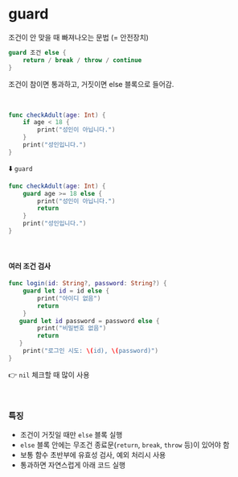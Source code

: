 # guard
조건이 안 맞을 때 빠져나오는 문법 (= 안전장치)
```swift
guard 조건 else {
	return / break / throw / continue
}
```

조건이 참이면 통과하고, 거짓이면 else 블록으로 들어감.

<br>

```swift
func checkAdult(age: Int) {
	if age < 18 {
    	print("성인이 아닙니다.")
    }
    print("성인입니다.")
}
```

⬇️ `guard`
```swift
func checkAdult(age: Int) {
	guard age >= 18 else {
    	print("성인이 아닙니다.")
        return 
    }
    print("성인입니다.")
}
```


<br>

#### 여러 조건 검사
```swift
func login(id: String?, password: String?) {
	guard let id = id else {
    	print("아이디 없음")
        return
    }
   guard let id password = password else {
   		print("비밀번호 없음")
        return
   }
    print("로그인 시도: \(id), \(password)")
}
```
👉 `nil` 체크할 때 많이 사용

<br>

### 특징
- 조건이 거짓일 때만 `else` 블록 실행
- `else` 블록 안에는 무조건 종료문(`return`, `break`, `throw` 등)이 있어야 함
- 보통 함수 초반부에 유효성 검사, 예외 처리시 사용
- 통과하면 자연스럽게 아래 코드 실행

